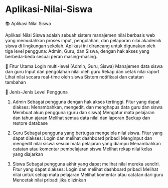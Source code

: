 # Aplikasi-Nilai-Siswa
📚 Aplikasi Nilai Siswa

Aplikasi Nilai Siswa adalah sebuah sistem manajemen nilai berbasis web yang memudahkan proses input, pengolahan, dan pelaporan nilai akademik siswa di lingkungan sekolah. Aplikasi ini dirancang untuk digunakan oleh tiga level pengguna: Admin, Guru, dan Siswa, dengan hak akses yang berbeda-beda sesuai peran masing-masing.

🚀 Fitur Utama
Login multi-level (Admin, Guru, Siswa)
Manajemen data siswa dan guru
Input dan pengolahan nilai oleh guru
Rekap dan cetak nilai raport
Lihat nilai secara real-time oleh siswa
Sistem notifikasi dan catatan tambahan

👥 Jenis-Jenis Level Pengguna
1. Admin
Sebagai pengguna dengan hak akses tertinggi.
Fitur yang dapat diakses:
Menambahkan, mengedit, dan menghapus data guru dan siswa
Membuat akun pengguna (guru dan siswa)
Mengatur mata pelajaran dan tahun ajaran
Melihat semua data nilai dan laporan
Backup dan restore database

2. Guru
Sebagai pengguna yang bertugas mengelola nilai siswa.
Fitur yang dapat diakses:
Login dan melihat dashboard pribadi
Menginput dan mengedit nilai siswa sesuai mata pelajaran yang diampu
Menambahkan catatan atau komentar pembelajaran siswa
Melihat rekap nilai kelas yang diajarkan

3. Siswa
Sebagai pengguna akhir yang dapat melihat nilai mereka sendiri.
Fitur yang dapat diakses:
Login dan melihat dashboard pribadi
Melihat nilai untuk setiap mata pelajaran
Melihat komentar atau catatan dari guru
Mencetak nilai pribadi jika diizinkan
